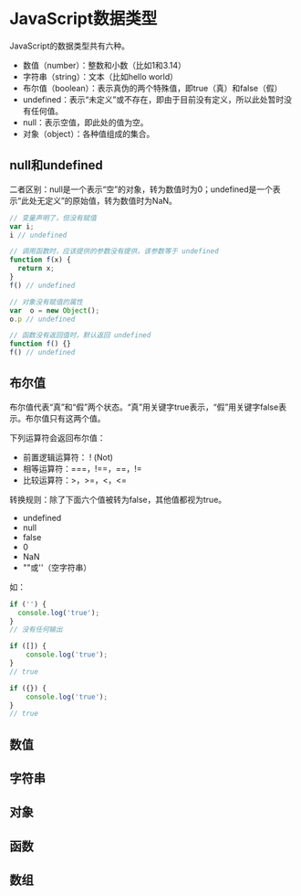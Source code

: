 # JavaScript数据类型
JavaScript的数据类型共有六种。
- 数值（number）：整数和小数（比如1和3.14）
- 字符串（string）：文本（比如hello world）
- 布尔值（boolean）：表示真伪的两个特殊值，即true（真）和false（假）
- undefined：表示“未定义”或不存在，即由于目前没有定义，所以此处暂时没有任何值。
- null：表示空值，即此处的值为空。
- 对象（object）：各种值组成的集合。

## null和undefined
二者区别：null是一个表示“空”的对象，转为数值时为0；undefined是一个表示“此处无定义”的原始值，转为数值时为NaN。

```javascript
// 变量声明了，但没有赋值
var i;
i // undefined

// 调用函数时，应该提供的参数没有提供，该参数等于 undefined
function f(x) {
  return x;
}
f() // undefined

// 对象没有赋值的属性
var  o = new Object();
o.p // undefined

// 函数没有返回值时，默认返回 undefined
function f() {}
f() // undefined
```

## 布尔值
布尔值代表“真”和“假”两个状态。“真”用关键字true表示，“假”用关键字false表示。布尔值只有这两个值。

下列运算符会返回布尔值：
- 前置逻辑运算符： ! (Not)
- 相等运算符：===，!==，==，!=
- 比较运算符：>，>=，<，<=

转换规则：除了下面六个值被转为false，其他值都视为true。
- undefined
- null
- false
- 0
- NaN
- ""或''（空字符串）

如：

```javascript
if ('') {
  console.log('true');
}
// 没有任何输出

if ([]) {
    console.log('true');
}
// true

if ({}) {
    console.log('true');
}
// true
```


## 数值

## 字符串

## 对象

## 函数

## 数组